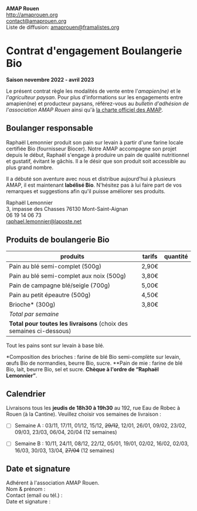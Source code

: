 **AMAP Rouen**  
http://amaprouen.org  
contact@amaprouen.org  
Liste de diffusion: amaprouen@framalistes.org

# Contrat d'engagement Boulangerie Bio
**Saison novembre 2022 - avril 2023**

Le présent contrat règle les modalités de vente entre l'*amapien(ne)* et le *l'agriculteur paysan*. Pour plus d'informations sur les engagements entre amapien(ne) et producteur paysans, référez-vous au *bulletin d'adhésion de l'association AMAP Rouen* ainsi qu'à [la charte officiel des AMAP](http://miramap.org/IMG/pdf/charte_des_amap_mars_2014-2.pdf).

## Boulanger responsable
Raphaël Lemonnier produit son pain sur levain à partir d'une farine locale certifiée Bio (fournisseur Biocer). Notre AMAP accompagne son projet depuis le début, Raphaël s'engage à produire un pain de qualité nutritionnel et gustatif, évitant le gâchis. Il a le désir que son produit soit accessible au plus grand nombre.

Il a débuté son aventure avec nous et distribue aujourd'hui à plusieurs AMAP, il est maintenant **labélisé Bio**. N'hésitez pas à lui faire part de vos remarques et suggestions afin qu'il puisse améliorer ses produits.

Raphaël Lemonnier  
3, impasse des Chasses
76130 Mont-Saint-Aignan  
06 19 14 06 73  
raphael.lemonnier@laposte.net

## Produits de boulangerie Bio

| produits                                                     | tarifs | quantité |
| ------------------------------------------------------------ | ------ | -------- |
| Pain au blé semi-complet (500g)                              | 2,90€  |          |
| Pain au blé semi-complet aux noix (500g)                     | 3,80€  |          |
| Pain de campagne blé/seigle (700g)                           | 5,00€  |          |
| Pain au petit épeautre (500g)                                | 4,50€  |          |
| Brioche* (300g)                                              | 3,80€  |          |
| *Total par semaine*                                          |        |          |
| **Total pour toutes les livraisons** (choix des semaines ci-dessous) |        | &nbsp;   |

Tout les pains sont sur levain à base blé.

*Composition des brioches : farine de blé Bio semi-complète sur levain, œufs Bio de normandies, beurre Bio, sucre.  **Pain de mie : farine de blé Bio, lait, beurre Bio, sel et sucre.
**Chèque à l'ordre de “Raphaël Lemonnier”**.

## Calendrier
Livraisons tous les **jeudis de 18h30 à 19h30** au 192, rue Eau de Robec à Rouen (à la Cantine). Veuillez choisir vos semaines de livraison :

- [ ] Semaine A : 03/11, 17/11, 01/12, 15/12, ~~29/12~~, 12/01, 26/01, 09/02, 23/02, 09/03, 23/03, 06/04, 20/04 (12 semaines)
- [ ] Semaine B : 10/11, 24/11, 08/12, 22/12, 05/01, 19/01, 02/02, 16/02, 02/03, 16/03,  30/03, 13/04, ~~27/04~~ (12 semaines)


## Date et signature
Adhérent à l'association AMAP Rouen.  
Nom & prénom :  
Contact (email ou tél.) :  
Date et signature :	